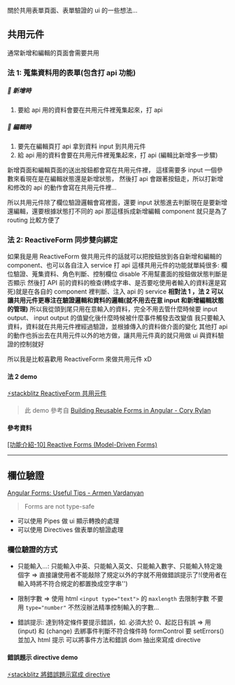 

<!-- title: tag0418-2021-表單驗證心得記錄
date: 2021-04-18 18:24:14
categories: 學習日記 -->

關於共用表單頁面、表單驗證的 ui 的一些想法...

<!-- more -->

## 共用元件

通常新增和編輯的頁面會需要共用

### 法 1: 蒐集資料用的表單(包含打 api 功能)

##### 📌 新增時

1. 要給 api 用的資料會要在共用元件裡蒐集起來，打 api

##### 📌 編輯時

1. 要先在編輯頁打 api 拿到資料 input 到共用元件
2. 給 api 用的資料會要在共用元件裡蒐集起來，打 api
   (編輯比新增多一步驟)

新增頁面和編輯頁面的送出按鈕都會寫在共用元件裡，
這樣需要多 input 一個參數來看現在是在編輯狀態還是新增狀態，
然後打 api 會跟著按鈕走，所以打新增和修改的 api 的動作會寫在共用元件裡...

所以共用元件除了欄位驗證邏輯會寫裡面，還要 input 狀態進去判斷現在是要新增還編輯，還要根據狀態打不同的 api
那這樣拆成新增編輯 component 就只是為了 routing 比較方便了

### 法 2: ReactiveForm 同步雙向綁定

如果我是用 ReactiveForm 做共用元件的話就可以把按鈕放到各自新增和編輯的 component、也可以各自注入 service 打 api
這樣共用元件的功能就單純很多: 欄位驗證、蒐集資料、角色判斷、控制欄位 disable
不用幫畫面的按鈕做狀態判斷是否顯示
然後打 API 前的資料的檢查(轉成字串、是否要吃使用者輸入的資料還是寫死)就是在各自的 component 裡判斷、注入 api 的 service
**相對法 1 ，法 2 可以讓共用元件更專注在驗證邏輯和資料的邏輯(就不用去在意 input 和新增編輯狀態的管理)**
所以我從頭到尾只用在意輸入的資料，完全不用去管什麼時候要 input output、 input output 的值變化後什麼時候被什麼事件觸發去改變值
我只要輸入資料，資料就在共用元件裡經過驗證，並根據傳入的資料做介面的變化
其他打 api 的動作也拆出去在共用元件以外的地方做，讓共用元件真的就只用做 ui 與資料驗證的控制就好

所以我是比較喜歡用 ReactiveForm 來做共用元件 xD

#### 法 2 demo

[⚡stackblitz ReactiveForm 共用元件](https://stackblitz.com/edit/angular-ivy-qaqscf?file=src/app/app.component.ts)

> 此 demo 參考自 [Building Reusable Forms in Angular - Cory Rylan](https://coryrylan.com/blog/building-reusable-forms-in-angular)

#### 參考資料

[[功能介紹-10] Reactive Forms (Model-Driven Forms)](https://ithelp.ithome.com.tw/articles/10195280)

---

## 欄位驗證

[Angular Forms: Useful Tips - Armen Vardanyan](https://indepth.dev/posts/1224/angular-forms-useful-tips)

> Forms are not type-safe

- 可以使用 Pipes 做 ui 顯示轉換的處理
- 可以使用 Directives 做表單的驗證處理

### 欄位驗證的方式

- 只能輸入...: 只能輸入中英、只能輸入英文、只能輸入數字、只能輸入特定幾個字
  => 直接讓使用者不能敲除了規定以外的字就不用做錯誤提示了!(使用者在輸入時將不符合規定的都置換成空字串'')

- 限制字數
  => 使用 html `<input type="text">` 的 `maxlength` 去限制字數
  不要用 `type="number"` 不然沒辦法精準控制輸入的字數...

- 錯誤提示: 達到特定條件要提示錯誤，如. 必須大於 0、起訖日有誤
  => 用 (input) 和 (change) 去綁事件判斷不符合條件時 formControl 要 setErrors() 並加入 html 提示
  可以將事件方法和錯誤 dom 抽出來寫成 directive

#### 錯誤題示 directive demo

[⚡stackblitz 將錯誤題示寫成 directive](https://stackblitz.com/edit/angular-ivy-bsunxe?file=src/app/app.component.html)

